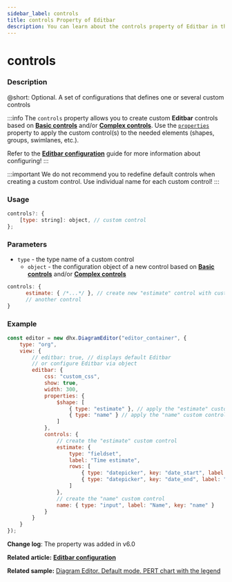 ```yaml
---
sidebar_label: controls
title: controls Property of Editbar
description: You can learn about the controls property of Editbar in the documentation of the DHTMLX JavaScript Diagram library. Browse developer guides and API reference, try out code examples and live demos, and download a free 30-day evaluation version of DHTMLX Diagram.
---
```


# controls

### Description

@short: Optional. A set of configurations that defines one or several custom controls

:::info
The `controls` property allows you to create custom **Editbar** controls based on [**Basic controls**](api/diagram_editor/editbar/basic_controls_overview.md) and/or [**Complex controls**](api/diagram_editor/editbar/complex_controls_overview.md). Use the [`properties`](api/diagram_editor/editbar/config/properties_property.md) property to apply the custom control(s) to the needed elements (shapes, groups, swimlanes, etc.).

Refer to the [**Editbar configuration**](guides/diagram_editor/editbar.md) guide for more information about configuring!
:::

:::important
We do not recommend you to redefine default controls when creating a custom control. Use individual name for each custom control!
:::

### Usage

~~~jsx
controls?: {
    [type: string]: object, // custom control
};
~~~

### Parameters

- `type` - the type name of a custom control
    - `object` - the configuration object of a new control based on [**Basic controls**](api/diagram_editor/editbar/basic_controls_overview.md) and/or [**Complex controls**](api/diagram_editor/editbar/complex_controls_overview.md)

~~~jsx
controls: {
      estimate: { /*...*/ }, // create new "estimate" control with custom configurations
      // another control
}
~~~

### Example

~~~jsx {16-28}
const editor = new dhx.DiagramEditor("editor_container", {
    type: "org",
    view: {
        // editbar: true, // displays default Editbar
        // or configure Editbar via object
        editbar: {
            css: "custom_css",
            show: true,
            width: 300,
            properties: {
                $shape: [
                    { type: "estimate" }, // apply the "estimate" custom control
                    { type: "name" } // apply the "name" custom control
                ]
            },
            controls: {
                // create the "estimate" custom control
                estimate: { 
                    type: "fieldset",
                    label: "Time estimate",
                    rows: [
                        { type: "datepicker", key: "date_start", label: "Date start" },
                        { type: "datepicker", key: "date_end", label: "Date end" }
                    ]
                },
                // create the "name" custom control
                name: { type: "input", label: "Name", key: "name" }
            }
        }
    }
});
~~~

**Change log**: The property was added in v6.0

**Related article:** [**Editbar configuration**](guides/diagram_editor/editbar.md)

**Related sample:** [Diagram Editor. Default mode. PERT сhart with the legend](https://snippet.dhtmlx.com/w8mrh3ay?mode=wide)
